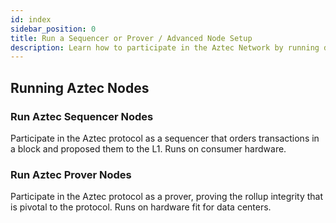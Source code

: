 ```yaml
---
id: index
sidebar_position: 0
title: Run a Sequencer or Prover / Advanced Node Setup
description: Learn how to participate in the Aztec Network by running different types of nodes including sequencers and provers.
---
```


## Running Aztec Nodes

<div className="card-container">
  <Card shadow='tl' link='./run_nodes/how_to_run_sequencer'>
    <CardHeader>
      <h3>Run Aztec Sequencer Nodes</h3>
    </CardHeader>
    <CardBody>
      Participate in the Aztec protocol as a sequencer that orders transactions in a block and proposed them to the L1. Runs on consumer hardware.
    </CardBody>
  </Card>
  <Card shadow='tl' link='./run_nodes/how_to_run_prover'>
    <CardHeader>
      <h3>Run Aztec Prover Nodes</h3>
    </CardHeader>
    <CardBody>
      Participate in the Aztec protocol as a prover, proving the rollup integrity that is pivotal to the protocol. Runs on hardware fit for data centers.
    </CardBody>
  </Card>
</div>
